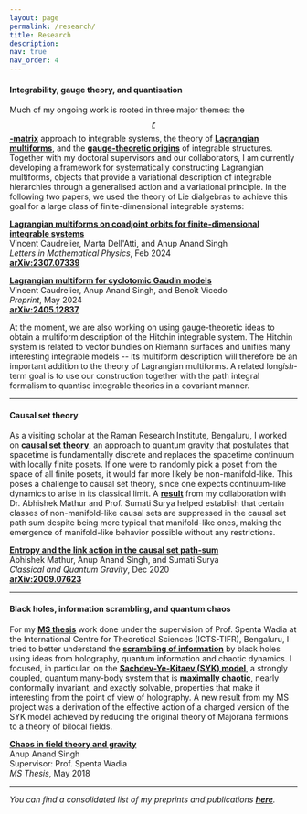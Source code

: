 ```yaml
---
layout: page
permalink: /research/
title: Research
description:
nav: true
nav_order: 4
---
```


<h4>Integrability, gauge theory, and quantisation</h4>

Much of my ongoing work is rooted in three major themes: the **<a href="https://link.springer.com/article/10.1007/BF01076717" target="_self">$$r$$-matrix</a>** approach to integrable systems, the theory of **<a href="https://arxiv.org/abs/0903.4086" target="_self">Lagrangian multiforms</a>**, and the **<a href="https://arxiv.org/abs/1908.02289" target="_self">gauge-theoretic origins</a>** of integrable structures. Together with my doctoral supervisors and our collaborators, I am currently developing a framework for systematically constructing Lagrangian multiforms, objects that provide a variational description of integrable hierarchies through a generalised action and a variational principle. In the following two papers, we used the theory of Lie dialgebras to achieve this goal for a large class of finite-dimensional integrable systems:

**<a href="https://link.springer.com/article/10.1007/s11005-023-01766-9" target="_self">Lagrangian multiforms on coadjoint orbits for finite-dimensional integrable systems</a>**\
Vincent Caudrelier, Marta Dell'Atti, and Anup Anand Singh\
*Letters in Mathematical Physics*, Feb 2024\
**<a href="https://arxiv.org/abs/2307.07339" target="_self">arXiv:2307.07339</a>**

**<a href="https://arxiv.org/abs/2405.12837" target="_self">Lagrangian multiform for cyclotomic Gaudin models</a>**\
Vincent Caudrelier, Anup Anand Singh, and Benoît Vicedo\
*Preprint*, May 2024\
**<a href="https://arxiv.org/abs/2405.12837" target="_self">arXiv:2405.12837</a>**

At the moment, we are also working on using gauge-theoretic ideas to obtain a multiform description of the Hitchin integrable system. The Hitchin system is related to vector bundles on Riemann surfaces and unifies many interesting integrable models -- its multiform description will therefore be an important addition to the theory of Lagrangian multiforms. A related long*ish*-term goal is to use our construction together with the path integral formalism to quantise integrable theories in a covariant manner.

<!-- Much of my current work is rooted in the **<a href="https://link.springer.com/article/10.1007/BF01076717" target="_self">$$r$$-matrix</a>** approach to integrable systems and the theory of **<a href="https://arxiv.org/abs/0903.4086" target="_self">Lagrangian multiforms</a>**. Together with my doctoral supervisors and our collaborators, I am developing a framework for systematically constructing Lagrangian multiforms, objects that provide a variational description of integrable hierarchies through a generalised action and a variational principle. Incorporating ingredients and ideas from the Hamiltonian framework for integrability -- in particular, the theory of Lie dialgebras -- we have achieved this for a large class of finite-dimensional integrable systems. At the moment, I am working towards incorporating affine models into our framework. A related long*ish*-term goal is to use our construction together with the path integral formalism to quantise integrable field theories in a covariant manner. -->

<!--Much of my current work is based on three themes: r-matrix, multiforms, and gauge theories. A major component of this work is developing framework for constructing multiforms. Using dialgebras, here are the papers. Currently, exploring BF and Hitchin. An underlying motivation is quantisation. -->

<hr>    

<h4>Causal set theory</h4>

As a visiting scholar at the Raman Research Institute, Bengaluru, I worked on **<a href="https://arxiv.org/abs/1903.11544" target="_self">causal set theory</a>**, an approach to quantum gravity that postulates that spacetime is fundamentally discrete and replaces the spacetime continuum with locally finite posets. If one were to randomly pick a poset from the space of all finite posets, it would far more likely be non-manifold-like. This poses a challenge to causal set theory, since one expects continuum-like dynamics to arise in its classical limit. A **<a href="https://arxiv.org/abs/2009.07623" target="_self">result</a>** from my collaboration with Dr. Abhishek Mathur and Prof. Sumati Surya helped establish that certain classes of non-manifold-like causal sets are suppressed in the causal set path sum despite being more typical that manifold-like ones, making the emergence of manifold-like behavior possible without any restrictions.

**<a href="https://iopscience.iop.org/article/10.1088/1361-6382/abd300" target="_self">Entropy and the link action in the causal set path-sum</a>**\
Abhishek Mathur, Anup Anand Singh, and Sumati Surya\
*Classical and Quantum Gravity*, Dec 2020\
**<a href="https://arxiv.org/abs/2009.07623" target="_self">arXiv:2009.07623</a>**


<hr>

<h4>Black holes, information scrambling, and quantum chaos</h4>

For my **<a href="http://dr.iiserpune.ac.in:8080/xmlui/bitstream/handle/123456789/1047/MS%20Thesis%20-%20Anup%20Anand%20Singh.pdf" target="_self">MS thesis</a>** work done under the supervision of Prof. Spenta Wadia at the International Centre for Theoretical Sciences (ICTS-TIFR), Bengaluru, I tried to better understand the **<a href="https://arxiv.org/abs/0808.2096" target="_self">scrambling of information</a>** by black holes using ideas from holography, quantum information and chaotic dynamics. I focused, in particular, on the **<a href="https://arxiv.org/abs/1604.07818" target="_self">Sachdev-Ye-Kitaev (SYK) model</a>**, a strongly coupled, quantum many-body system that is **<a href="https://arxiv.org/abs/1503.01409" target="_self">maximally chaotic</a>**, nearly conformally invariant, and exactly solvable, properties that make it interesting from the point of view of holography. A new result from my MS project was a derivation of the effective action of a charged version of the SYK model achieved by reducing the original theory of Majorana fermions to a theory of bilocal fields.

**<a href="http://dr.iiserpune.ac.in:8080/xmlui/bitstream/handle/123456789/1047/MS%20Thesis%20-%20Anup%20Anand%20Singh.pdf" target="_self">Chaos in field theory and gravity</a>**\
Anup Anand Singh\
Supervisor: Prof. Spenta Wadia\
*MS Thesis*, May 2018

<hr>

*You can find a consolidated list of my preprints and publications **<a href="https://anupanand.space/publications/" target="_self">here</a>**.*